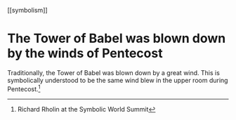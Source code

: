 [[symbolism]]

# The Tower of Babel was blown down by the winds of Pentecost

Traditionally, the Tower of Babel was blown down by a great wind. This is symbolically understood to be the same wind blew in the upper room during Pentecost.[^1]

[^1]: Richard Rholin at the Symbolic World Summit
